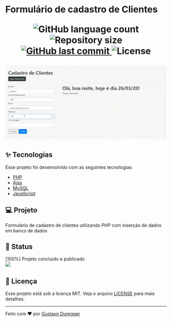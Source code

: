 <p align="center">
  <h1>Formulário de cadastro de Clientes
 </p>
      
  <p align="center">
  <img alt="GitHub language count" src="https://img.shields.io/github/languages/count/GustavoDuregger/cadastroCliente">
  <img alt="Repository size" src="https://img.shields.io/github/repo-size/GustavoDuregger/cadastroCliente">
  <a href="https://github.com/GustavoDuregger/cadastroCliente/commits/master">
    <img alt="GitHub last commit" src="https://img.shields.io/github/last-commit/GustavoDuregger/cadastroCliente">
  </a>
  <img alt="License" src="https://img.shields.io/badge/license-MIT-brightgreen">
</p>



<p align="center">
  <img src ="https://github.com/GustavoDuregger/cadastroCliente/blob/master/gif.gif" width="800px">
</p>


## :sparkles: Tecnologias

Esse projeto foi desenvolvido com as seguintes tecnologias:

- [PHP](https://www.php.net/)
- [Ajax](https://www.w3schools.com/php/php_ajax_php.asp)
- [MySQL](https://www.mysql.com/)
- [JavaScript](https://developer.mozilla.org/pt-BR/docs/Web/JavaScript)


## 💻 Projeto

Formulario de cadastro de clientes utilizando PHP com inserção de dados em banco de dados

## :milky_way: Status
[100%] Projeto concluido e publicado
<br>
<img src="https://github.com/GustavoDuregger/cadastroCompras/blob/master/imagens/1.png" width="250px">

## :memo: Licença

Esse projeto está sob a licença MIT. Veja o arquivo [LICENSE](LICENSE.md) para mais detalhes.

---

Feito com ♥ por [Gustavo Duregger](https://gduregger.com)
